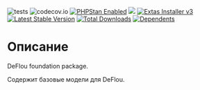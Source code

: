 ![tests](https://github.com/jeyroik/deflou-foundation/workflows/PHP%20Composer/badge.svg?branch=master&event=push)
![codecov.io](https://codecov.io/gh/jeyroik/deflou-foundation/coverage.svg?branch=master)
<a href="https://github.com/phpstan/phpstan"><img src="https://img.shields.io/badge/PHPStan-enabled-brightgreen.svg?style=flat" alt="PHPStan Enabled"></a>
<a href="https://codeclimate.com/github/jeyroik/deflou-foundation/maintainability"><img src="https://api.codeclimate.com/v1/badges/95ad8b2d98d24bcc5d9c/maintainability" /></a>
<a href="https://github.com/jeyroik/extas-installer/" title="Extas Installer v3"><img alt="Extas Installer v3" src="https://img.shields.io/badge/installer-v3-green"></a>
[![Latest Stable Version](https://poser.pugx.org/jeyroik/deflou-foundation/v)](//packagist.org/packages/jeyroik/extas-q-crawlers)
[![Total Downloads](https://poser.pugx.org/jeyroik/deflou-foundation/downloads)](//packagist.org/packages/jeyroik/extas-q-crawlers)
[![Dependents](https://poser.pugx.org/jeyroik/deflou-foundation/dependents)](//packagist.org/packages/jeyroik/extas-q-crawlers)

# Описание

DeFlou foundation package.

Содержит базовые модели для DeFlou.
